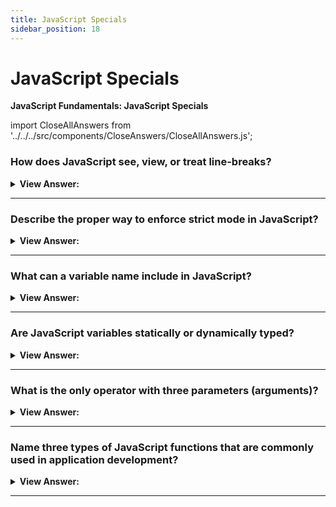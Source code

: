```yaml
---
title: JavaScript Specials
sidebar_position: 18
---
```


# JavaScript Specials

**JavaScript Fundamentals: JavaScript Specials**

<head>
  <title>JavaScript Specials - JavaScript Interview Questions & Answers</title>
  <meta charSet="utf-8" />
</head>

import CloseAllAnswers from '../../../src/components/CloseAnswers/CloseAllAnswers.js';

<CloseAllAnswers />

### How does JavaScript see, view, or treat line-breaks?

<details>
  <summary><strong>View Answer:</strong></summary>
  <div>
  <div><strong>Interview Response:</strong> JavaScript treats line-breaks as a delimiter and uses automatic semicolon insertion to close individual statements. Most code style guides agree that we should put a semicolon after each statement.
</div><br />
  <div><strong className="codeExample">Code Example:</strong><br /><br />

  <div></div>

```js
// automatic semicolon inserted by the JavaScript (V8) engine
// alert('Hello')
// alert('World'); <-- semicolon inserted
```

  </div>
  </div>
</details>

---

### Describe the proper way to enforce strict mode in JavaScript?

<details>
  <summary><strong>View Answer:</strong></summary>
  <div>
  <div><strong>Interview Response:</strong> To enforce strict mode we must use the “use strict;” directive placed at the top of our code or function body.</div><br />
  <div><strong>Technical Response:</strong>  As a rule of thumb, when we need to declare a function, the first to consider is Function Declaration syntax. It gives more freedom in how to organize our code, because we can call such functions before they are declared.<br /><br />

In JavaScript, is enforced by using the directive “use strict;”. The directive must be at the top of a script or at the beginning of a function body. Without "use strict", everything still works, but some features behave in the old fashion, “compatible” way. We would generally prefer the modern behavior.

  </div><br />
  <div><strong className="codeExample">Code Example:</strong><br /><br />

  <div></div>

```html
<script>
  'use strict;'; // Your first line of code starts here...
</script>
```

  </div>
  </div>
</details>

---

### What can a variable name include in JavaScript?

<details>
  <summary><strong>View Answer:</strong></summary>
  <div>
  <div><strong>Interview Response:</strong> Variables can include letters and digits, but the first character cannot be a digit. Characters $ and _ are normal and acceptable to use in certain cases. Non-Latin alphabets and hieroglyphs are also allowed, but commonly not used.
</div>
  </div>
</details>

---

### Are JavaScript variables statically or dynamically typed?

<details>
  <summary><strong>View Answer:</strong></summary>
  <div>
  <div><strong>Interview Response:</strong> JavaScript variables are dynamically typed and do not require type declaration unlike statically typed languages. This means that variable data types in JavaScript are unknown at run-time.
</div><br />
  <div><strong className="codeExample">Code Example:</strong><br /><br />

  <div></div>

```js
let x = 5;
x = 'John';
```

  </div>
  </div>
</details>

---

### What is the only operator with three parameters (arguments)?

<details>
  <summary><strong>View Answer:</strong></summary>
  <div>
  <div><strong>Interview Response:</strong> The only operator with three parameters is the ternary ( ? ) conditional operator.
</div><br />
  <div><strong className="codeExample">Code Example:</strong><br /><br />

  <div></div>

```js
var age = 26;
var beverage = age >= 21 ? 'Beer' : 'Juice'; // ( ? ) conditional operator
console.log(beverage); // "Beer"
```

  </div>
  </div>
</details>

---

### Name three types of JavaScript functions that are commonly used in application development?

<details>
  <summary><strong>View Answer:</strong></summary>
  <div>
  <div><strong>Interview Response:</strong> The three main types of functions commonly used in JavaScript application development include the function declaration, expression, and arrow function.
</div><br />
  <div><strong className="codeExample">Code Example:</strong><br /><br />

  <div></div>

```js
// function declaration
function sum(a, b) {
  let result = a + b;

  return result;
}

// Function expression
let sum = function (a, b) {
  let result = a + b;

  return result;
};

// Arrow function
// expression at the right side
let sum = (a, b) => a + b;

// or multi-line syntax with { ... }, need return here:
let sum = (a, b) => {
  // ...
  return a + b;
};

// without arguments
let sayHi = () => alert('Hello');

// with a single argument
let double = (n) => n * 2;
```

  </div>
  </div>
</details>

---
